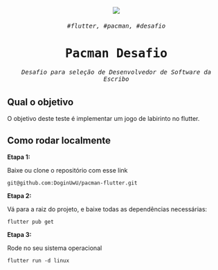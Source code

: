 <p align="center">
  <img src="https://user-images.githubusercontent.com/59850361/185452144-4b8533e0-f251-4ce6-bb5b-2e8f5ad6af1c.gif" />
</p>
<samp><h6 align="center">#flutter, #pacman, #desafio</h6></samp>
<samp><h1 align="center">Pacman Desafio</h1></samp>

<h6 align="center"><samp>Desafio para seleção de Desenvolvedor de Software da Escribo</samp></h6>

## Qual o objetivo
O objetivo deste teste é implementar um jogo de labirinto no flutter.

## Como rodar localmente
**Etapa 1:**

Baixe ou clone o repositório com esse link

```
git@github.com:DoginUwU/pacman-flutter.git
```

**Etapa 2:**

Vá para a raiz do projeto, e baixe todas as dependências necessárias: 

```
flutter pub get 
```

**Etapa 3:**

Rode no seu sistema operacional

```
flutter run -d linux
```

